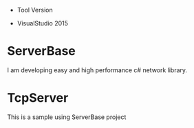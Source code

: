 * Tool Version
 - VisualStudio 2015

# ServerBase
I am developing easy and high performance c# network library.

# TcpServer
This is a sample using ServerBase project
